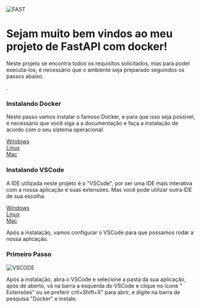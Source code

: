 ![FAST](https://encrypted-tbn0.gstatic.com/images?q=tbn:ANd9GcQR_ubDgmrhzWsr6VESmhjUQukf__nsOejPig&usqp=CAU)

<h1>Sejam muito bem vindos ao meu projeto de FastAPI com docker!</h2>

<p>Neste projeto se encontra todos os requisitos solicitados, mas para poder executa-los, é necessário que o ambiente seja preparado seguindos os passos abaixo.</p>.

<h3>Instalando Docker</h2>
<p> Neste passo vamos instalar o famoso Docker, e para que isso seja possivel, é necessário que você siga a a documentação e faça a instalação de acordo com o seu sistema operacional.</p>
 <a href=https://learn.microsoft.com/pt-br/virtualization/windowscontainers/manage-docker/configure-docker-daemon> Windows</a>
 <br>
 <a href=https://docs.docker.com/desktop/install/linux-install/>Linux</a>
 <br>
 <a href=https://docs.docker.com/desktop/install/mac-install/>Mac</a>
 <br>

<h3>Instalando VSCode</h3>
<p>A IDE utilizada neste projeto é o "VSCode", por ser uma IDE mais interativa com a nossa aplicação e suas extensões. Mas você pode utilizar outra IDE de sua escolha.</p>
 <a href=https://code.visualstudio.com/download> Windows</a>
  <br>
  <a href=https://code.visualstudio.com/download/>Linux</a>
  <br>
  <a href=https://code.visualstudio.com/download/>Mac</a>
  <br>
  
  <p>Após a instalação, vamos configurar o VSCode para que possamos rodar a nossa aplicação.
  <h3>Primeiro Passo</h3>
  
  ![VSCODE](https://brianchristner.io/content/images/2019/03/vs-code-docker-extension.png)
  
  <p> Após a instalação, abra o VSCode e selecione a pasta da sua aplicação, após de aberto, vá na barra a esquerda do VSCode e clique no icone "     Extensões" ou se preferir crtl+Shift+X" para abrir, e digite na barra de pesquisa "Docker" e instale. 
  


